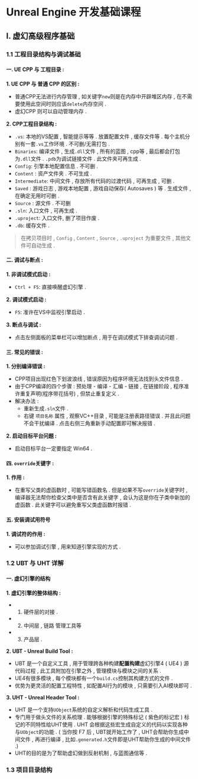
# Unreal Engine 开发基础课程

## Ⅰ. 虚幻高级程序基础

### 1.1 工程目录结构与调试基础 

#### 一. UE CPP 与 工程目录  :

**1. UE CPP 与 普通 CPP 的区别 :**

- 普通CPP无法进行内存管理 ,  如关键字`new`则是在内存中开辟堆区内存 , 在不需要使用此空间时则应该`delete`内存空间 .  
- 虚幻CPP 则可以自动管理内存 . 

**2. CPP工程目录结构 :**

- `.vs`:  本地的VS配置 ,  智能提示等等 .  放置配置文件 ,  缓存文件等 .  每个主机分别有一套`.vs`工作环境 .  不可删/无需打包 .
- `Binaries`:  编译文件 ,  生成`.dll`文件 ,  所有的蓝图 ,  cpp等 ,  最后都会打包为`.dll`文件 .  `.pdb`为调试链接文件 .  此文件夹可再生成 .
- `Config`:  引擎本地配置信息 .  不可删 .
- `Content` :  资产文件夹 .  不可生成 .
- `Intermediate`:  中间文件 ,  存放所有代码的过渡代码 ,  可再生成 ,  可删 .
- `Saved` :  游戏日志 ,  游戏本地配置 ,  游戏自动保存( Autosaves ) 等 .  生成文件 ,  在确定无用时可删 .
- `Source` :  源文件 .  不可删
- `.sln`:  入口文件 ,  可再生成 .
- `.uproject`:  入口文件, 删了项目作废 .
- `.db`:  缓存文件 .

>在拷贝项目时 ,  `Config` , `Content` , `Source` , `.uproject` 为重要文件 ,  其他文件可自动生成 .


#### 二. 调试与断点 :

**1. 非调试模式启动 :**

- `Ctrl + F5`:  直接唤醒虚幻引擎 .  

**2. 调试模式启动 :**

- `F5`:  准许在VS中监视引擎启动 .

**3. 断点与调试 :**

- 点击左侧面板的菜单栏可以增加断点 ,  用于在调试模式下排查调试问题 .

#### 三. 常见的错误 :

**1. 分别编译错误 :**

- CPP项目出现红色下划波浪线 ,  错误原因为程序环境无法找到头文件信息 .
- 由于CPP编译的四个步骤 :  预处理 - 编译 - 汇编 - 链接 ,  在链接阶段 ,  程序准许重复声明(程序带花括号) ,  但禁止重复定义 .
- 解决办法 :  
	- 重新生成`.sln`文件 .
	- 右键 `项目名称` 属性 ,  观察VC++目录 ,  可能是注册表路径错误 .  并且此问题不会干扰编译 .  点击右侧三角重新手动配置即可解决报错 .

**2. 启动目标平台问题 :**

- 启动目标平台一定要指定 Win64 .

#### 四. `override`关键字 :

**1. 作用 :**

- 在重写父类的虚函数时 ,  可能写错函数名 .  但是如果不写`override`关键字时 ,  编译器无法帮你检查父类中是否含有此关键字 ,  会认为这是你在子类中新加的虚函数 .  此关键字可以避免重写父类虚函数时报错 .


#### 五. 安装调试用符号

**1. 调试符的作用 :**

- 可以参加调试引擎 ,  用来知道引擎实现的方式 .  



### 1.2 UBT 与 UHT 详解

#### 一. 虚幻引擎的结构

**1. 虚幻引擎的整体结构 :**

- 1. 硬件层的对接 .
- 2. 中间层 ,  链路 管理工具等
-  3. 产品层 .


**2. UBT - Unreal Build Tool :**

- UBT 是一个自定义工具 ,  用于管理跨各种构建**配置构建**虚幻引擎4 ( UE4 ) 源代码过程 ,  此工具附加在引擎之外 ,  管理模块与模块之间的关系 .  
- UE4有很多模块 ,  每个模块都有一个`build.cs`控制其构建方式的文件 .
- 优势为更灵活的配置工程特性 ,  如配置AI行为的模块 ,  只需要引入AI模块即可 .  


**3. UHT - Unreal Header Tool :**

- UHT 是一个支持`UObject`系统的自定义解析和代码生成工具 .
- 专门用于做头文件的关系梳理 .  能够根据引擎的特殊标记 ( 紫色的标记宏 )  标记的不同特性给UHT使用 .  UHT 会根据这些宏生成自定义的代码以实现各种与`UObject`的功能 .  ( 当你按 F7 后 ,  UBT就开始工作了 ,  UHT会帮助你生成中间文件 ,  再进行编译 ,  比如`.generated.h`文件即是UHT帮助你生成的中间文件 .) 
- UHT的目的是为了帮助虚幻做到反射机制 ,  与蓝图通信等 .


### 1.3 项目目录结构

